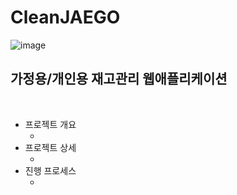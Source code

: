 # CleanJAEGO
![image](https://user-images.githubusercontent.com/107980962/213481807-bb2b2ed2-ccc2-430e-96ba-dfc23476df9a.png)
<h2>가정용/개인용 재고관리 웹애플리케이션</h2><br>
<ul>
  <li>프로젝트 개요
    <ul>
      <li></li>
    </ul>
  </li>
  <li>프로젝트 상세
    <ul>
      <li></li>
    </ul>
  </li>
  <li>진행 프로세스
    <ul>
      <li></li>
    </ul>
  </li>
</ul>
